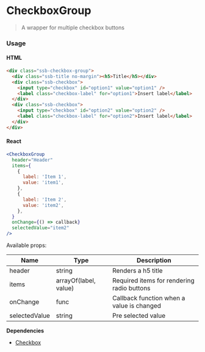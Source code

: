 CheckboxGroup
========

> A wrapper for multiple checkbox buttons

### Usage

#### HTML

```html
<div class="ssb-checkbox-group">
  <div class="ssb-title no-margin"><h5>Title</h5></div>
  <div class="ssb-checkbox">
    <input type="checkbox" id="option1" value="option1" />
    <label class="checkbox-label" for="option1">Insert label</label>
  </div>
  <div class="ssb-checkbox">
    <input type="checkbox" id="option2" value="option2" />
    <label class="checkbox-label" for="option2">Insert label</label>
  </div>
</div>
```

#### React

```jsx harmony
<CheckboxGroup
  header="Header"
  items={
    {
      label: 'Item 1',
      value: 'item1',
    },
    {
      label: 'Item 2',
      value: 'item2',
    },
  }
  onChange={() => callback}
  selectedValue="item2"
/>
```

Available props:

| Name | Type | Description |
| ---- | ---- | ---- |
| header | string | Renders a h5 title |
| items | arrayOf(label, value) | Required items for rendering radio buttons |
| onChange | func | Callback function when a value is changed |
| selectedValue | string | Pre selected value |

__Dependencies__
 - [Checkbox](../Checkbox)
